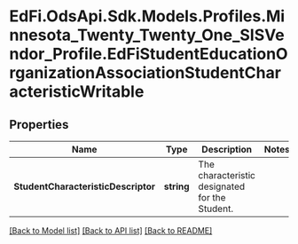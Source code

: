 # EdFi.OdsApi.Sdk.Models.Profiles.Minnesota_Twenty_Twenty_One_SISVendor_Profile.EdFiStudentEducationOrganizationAssociationStudentCharacteristicWritable
## Properties

Name | Type | Description | Notes
------------ | ------------- | ------------- | -------------
**StudentCharacteristicDescriptor** | **string** | The characteristic designated for the Student. | 

[[Back to Model list]](../README.md#documentation-for-models) [[Back to API list]](../README.md#documentation-for-api-endpoints) [[Back to README]](../README.md)

